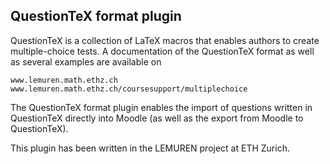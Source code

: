 QuestionTeX format plugin
-------------------------

QuestionTeX is a collection of LaTeX macros that enables authors 
to create multiple-choice tests.
A documentation of the QuestionTeX format as well as several examples
are available on

    www.lemuren.math.ethz.ch
    www.lemuren.math.ethz.ch/coursesupport/multiplechoice
    
The QuestionTeX format plugin enables the import of questions 
written in QuestionTeX directly into Moodle (as well as the
export from Moodle to QuestionTeX).

This plugin has been written in the LEMUREN project at ETH Zurich.
